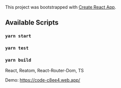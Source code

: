 This project was bootstrapped with [Create React App](https://github.com/facebook/create-react-app).

## Available Scripts

### `yarn start`
### `yarn test`
### `yarn build`


React, Reatom, React-Router-Dom, TS

Demo: https://code-c8ee4.web.app/ 

